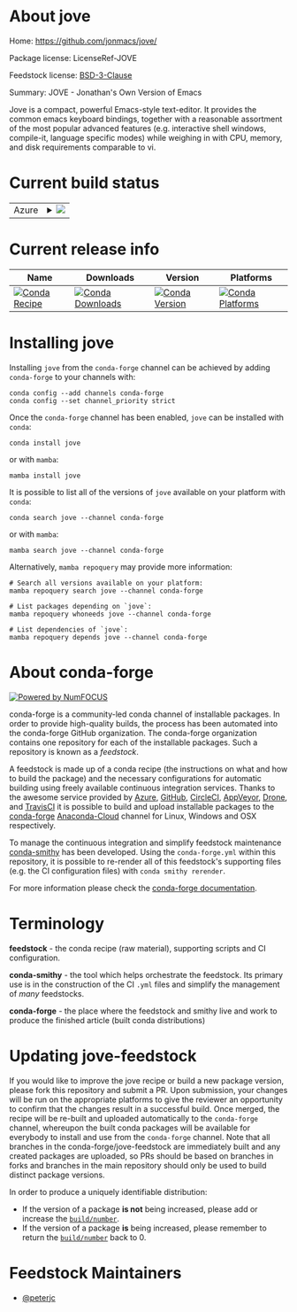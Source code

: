 About jove
==========

Home: https://github.com/jonmacs/jove/

Package license: LicenseRef-JOVE

Feedstock license: [BSD-3-Clause](https://github.com/conda-forge/jove-feedstock/blob/main/LICENSE.txt)

Summary: JOVE - Jonathan's Own Version of Emacs

Jove is a compact, powerful Emacs-style text-editor. It provides the
common emacs keyboard bindings, together with a reasonable assortment
of the most popular advanced features (e.g. interactive shell windows,
compile-it, language specific modes) while weighing in with CPU, memory,
and disk requirements comparable to vi.


Current build status
====================


<table>
    
  <tr>
    <td>Azure</td>
    <td>
      <details>
        <summary>
          <a href="https://dev.azure.com/conda-forge/feedstock-builds/_build/latest?definitionId=11732&branchName=main">
            <img src="https://dev.azure.com/conda-forge/feedstock-builds/_apis/build/status/jove-feedstock?branchName=main">
          </a>
        </summary>
        <table>
          <thead><tr><th>Variant</th><th>Status</th></tr></thead>
          <tbody><tr>
              <td>linux_64</td>
              <td>
                <a href="https://dev.azure.com/conda-forge/feedstock-builds/_build/latest?definitionId=11732&branchName=main">
                  <img src="https://dev.azure.com/conda-forge/feedstock-builds/_apis/build/status/jove-feedstock?branchName=main&jobName=linux&configuration=linux%20linux_64_" alt="variant">
                </a>
              </td>
            </tr><tr>
              <td>osx_64</td>
              <td>
                <a href="https://dev.azure.com/conda-forge/feedstock-builds/_build/latest?definitionId=11732&branchName=main">
                  <img src="https://dev.azure.com/conda-forge/feedstock-builds/_apis/build/status/jove-feedstock?branchName=main&jobName=osx&configuration=osx%20osx_64_" alt="variant">
                </a>
              </td>
            </tr>
          </tbody>
        </table>
      </details>
    </td>
  </tr>
</table>

Current release info
====================

| Name | Downloads | Version | Platforms |
| --- | --- | --- | --- |
| [![Conda Recipe](https://img.shields.io/badge/recipe-jove-green.svg)](https://anaconda.org/conda-forge/jove) | [![Conda Downloads](https://img.shields.io/conda/dn/conda-forge/jove.svg)](https://anaconda.org/conda-forge/jove) | [![Conda Version](https://img.shields.io/conda/vn/conda-forge/jove.svg)](https://anaconda.org/conda-forge/jove) | [![Conda Platforms](https://img.shields.io/conda/pn/conda-forge/jove.svg)](https://anaconda.org/conda-forge/jove) |

Installing jove
===============

Installing `jove` from the `conda-forge` channel can be achieved by adding `conda-forge` to your channels with:

```
conda config --add channels conda-forge
conda config --set channel_priority strict
```

Once the `conda-forge` channel has been enabled, `jove` can be installed with `conda`:

```
conda install jove
```

or with `mamba`:

```
mamba install jove
```

It is possible to list all of the versions of `jove` available on your platform with `conda`:

```
conda search jove --channel conda-forge
```

or with `mamba`:

```
mamba search jove --channel conda-forge
```

Alternatively, `mamba repoquery` may provide more information:

```
# Search all versions available on your platform:
mamba repoquery search jove --channel conda-forge

# List packages depending on `jove`:
mamba repoquery whoneeds jove --channel conda-forge

# List dependencies of `jove`:
mamba repoquery depends jove --channel conda-forge
```


About conda-forge
=================

[![Powered by
NumFOCUS](https://img.shields.io/badge/powered%20by-NumFOCUS-orange.svg?style=flat&colorA=E1523D&colorB=007D8A)](https://numfocus.org)

conda-forge is a community-led conda channel of installable packages.
In order to provide high-quality builds, the process has been automated into the
conda-forge GitHub organization. The conda-forge organization contains one repository
for each of the installable packages. Such a repository is known as a *feedstock*.

A feedstock is made up of a conda recipe (the instructions on what and how to build
the package) and the necessary configurations for automatic building using freely
available continuous integration services. Thanks to the awesome service provided by
[Azure](https://azure.microsoft.com/en-us/services/devops/), [GitHub](https://github.com/),
[CircleCI](https://circleci.com/), [AppVeyor](https://www.appveyor.com/),
[Drone](https://cloud.drone.io/welcome), and [TravisCI](https://travis-ci.com/)
it is possible to build and upload installable packages to the
[conda-forge](https://anaconda.org/conda-forge) [Anaconda-Cloud](https://anaconda.org/)
channel for Linux, Windows and OSX respectively.

To manage the continuous integration and simplify feedstock maintenance
[conda-smithy](https://github.com/conda-forge/conda-smithy) has been developed.
Using the ``conda-forge.yml`` within this repository, it is possible to re-render all of
this feedstock's supporting files (e.g. the CI configuration files) with ``conda smithy rerender``.

For more information please check the [conda-forge documentation](https://conda-forge.org/docs/).

Terminology
===========

**feedstock** - the conda recipe (raw material), supporting scripts and CI configuration.

**conda-smithy** - the tool which helps orchestrate the feedstock.
                   Its primary use is in the construction of the CI ``.yml`` files
                   and simplify the management of *many* feedstocks.

**conda-forge** - the place where the feedstock and smithy live and work to
                  produce the finished article (built conda distributions)


Updating jove-feedstock
=======================

If you would like to improve the jove recipe or build a new
package version, please fork this repository and submit a PR. Upon submission,
your changes will be run on the appropriate platforms to give the reviewer an
opportunity to confirm that the changes result in a successful build. Once
merged, the recipe will be re-built and uploaded automatically to the
`conda-forge` channel, whereupon the built conda packages will be available for
everybody to install and use from the `conda-forge` channel.
Note that all branches in the conda-forge/jove-feedstock are
immediately built and any created packages are uploaded, so PRs should be based
on branches in forks and branches in the main repository should only be used to
build distinct package versions.

In order to produce a uniquely identifiable distribution:
 * If the version of a package **is not** being increased, please add or increase
   the [``build/number``](https://docs.conda.io/projects/conda-build/en/latest/resources/define-metadata.html#build-number-and-string).
 * If the version of a package **is** being increased, please remember to return
   the [``build/number``](https://docs.conda.io/projects/conda-build/en/latest/resources/define-metadata.html#build-number-and-string)
   back to 0.

Feedstock Maintainers
=====================

* [@peterjc](https://github.com/peterjc/)

